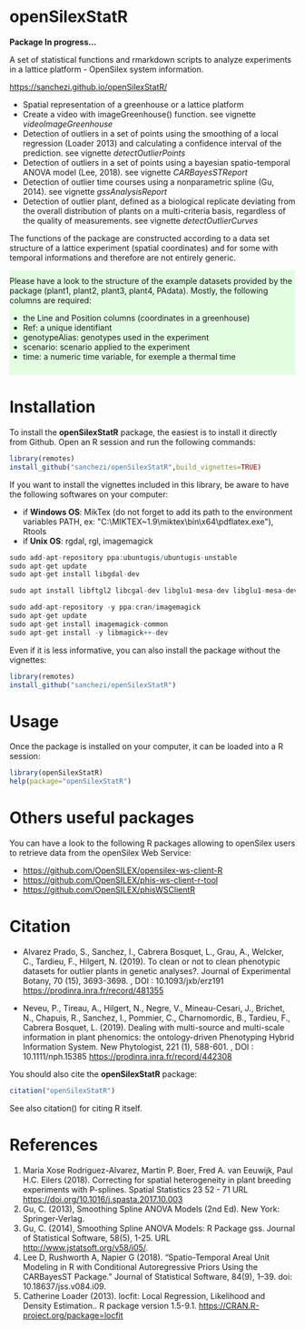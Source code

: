 # openSilexStatR

__Package In progress...__

A set of statistical functions and rmarkdown scripts to analyze experiments in a lattice platform - OpenSilex system information.
  
https://sanchezi.github.io/openSilexStatR/  
  
* Spatial representation of a greenhouse or a lattice platform
* Create a video with imageGreenhouse() function. see vignette _videoImageGreenhouse_
* Detection of outliers in a set of points using the smoothing of a local regression (Loader 2013) and calculating a confidence interval of the prediction. see vignette _detectOutlierPoints_
* Detection of outliers in a set of points using a bayesian spatio-temporal ANOVA model (Lee, 2018). see vignette _CARBayesSTReport_
* Detection of outlier time courses using a nonparametric spline (Gu, 2014). see vignette _gssAnalysisReport_
* Detection of outlier plant, defined as a biological replicate deviating from the overall distribution of plants on a multi-criteria basis, regardless of the quality of measurements. see vignette _detectOutlierCurves_


The functions of the package are constructed according to a data set structure of a lattice experiment (spatial coordinates) and for some with temporal informations and therefore are not entirely generic.

<div style="background-color:rgba(0, 255, 0,0.1); text-align:left; vertical-align: center; padding:10px 0;">
Please have a look to the structure of the example datasets provided by the package (plant1, plant2, plant3, plant4, PAdata). Mostly, the following columns are required:

* the Line and Position columns (coordinates in a greenhouse)
* Ref: a unique identifiant
* genotypeAlias: genotypes used in the experiment
* scenario: scenario applied to the experiment
* time: a numeric time variable, for exemple a thermal time

</div>

# Installation

To install the **openSilexStatR** package, the easiest is to install it directly from Github. Open an R session and run the following commands:

```R
library(remotes) 
install_github("sanchezi/openSilexStatR",build_vignettes=TRUE)
```

If you want to install the vignettes included in this library, be aware to have the following softwares on your computer:

* if **Windows OS**: MikTex (do not forget to add its path to the environment variables PATH, ex: "C:\MIKTEX~1.9\miktex\bin\x64\pdflatex.exe"), Rtools
* if **Unix OS**: rgdal, rgl, imagemagick

```R
sudo add-apt-repository ppa:ubuntugis/ubuntugis-unstable
sudo apt-get update
sudo apt-get install libgdal-dev

sudo apt install libftgl2 libcgal-dev libglu1-mesa-dev libglu1-mesa-dev libx11-dev libfreetype6-dev

sudo add-apt-repository -y ppa:cran/imagemagick
sudo apt-get update
sudo apt-get install imagemagick-common
sudo apt-get install -y libmagick++-dev
```

Even if it is less informative, you can also install the package without the vignettes:

```R
library(remotes) 
install_github("sanchezi/openSilexStatR")
```

# Usage

Once the package is installed on your computer, it can be loaded into a R session:

```R
library(openSilexStatR)
help(package="openSilexStatR")
```

# Others useful packages

You can have a look to the following R packages allowing to openSilex users to retrieve data from the openSilex Web Service:

* https://github.com/OpenSILEX/opensilex-ws-client-R
* https://github.com/OpenSILEX/phis-ws-client-r-tool
* https://github.com/OpenSILEX/phisWSClientR


# Citation

* Alvarez Prado, S., Sanchez, I., Cabrera Bosquet, L., Grau, A., Welcker, C., Tardieu, F., Hilgert, N. (2019). To clean or not to clean phenotypic datasets for outlier plants in genetic analyses?. Journal of Experimental Botany, 70 (15), 3693-3698. , DOI : 10.1093/jxb/erz191 https://prodinra.inra.fr/record/481355

* Neveu, P., Tireau, A., Hilgert, N., Negre, V., Mineau-Cesari, J., Brichet, N., Chapuis, R., Sanchez, I., Pommier, C., Charnomordic, B., Tardieu, F., Cabrera Bosquet, L. (2019). Dealing with multi-source and multi-scale information in plant phenomics: the ontology-driven Phenotyping Hybrid Information System. New Phytologist, 221 (1), 588-601. , DOI : 10.1111/nph.15385 https://prodinra.inra.fr/record/442308

You should also cite the **openSilexStatR** package:

```R
citation("openSilexStatR")
```

See also citation() for citing R itself.

# References

1. Maria Xose Rodriguez-Alvarez, Martin P. Boer, Fred A. van Eeuwijk, Paul H.C. Eilers (2018). Correcting
for spatial heterogeneity in plant breeding experiments with P-splines. Spatial Statistics 23 52 - 71
URL https://doi.org/10.1016/j.spasta.2017.10.003
2. Gu, C. (2013), Smoothing Spline ANOVA Models (2nd Ed). New York: Springer-Verlag.
3. Gu, C. (2014), Smoothing Spline ANOVA Models: R Package gss. Journal of Statistical Software, 58(5),
1-25. URL http://www.jstatsoft.org/v58/i05/.
4. Lee D, Rushworth A, Napier G (2018). “Spatio-Temporal Areal Unit Modeling in R with Conditional Autoregressive Priors Using the CARBayesST Package.” Journal of Statistical Software, 84(9), 1–39. doi: 10.18637/jss.v084.i09.
5. Catherine Loader (2013). locfit: Local Regression, Likelihood and Density Estimation.. R package version 1.5-9.1. https://CRAN.R-project.org/package=locfit

